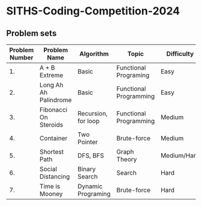 # SITHS-Coding-Competition-2024

## Problem sets

| Problem Number | Problem Name | Algorithm | Topic | Difficulty | Status
|----------------|--------------|-----------|------------|------------|------------|
|        1.      |A + B Extreme | Basic | Functional Programing | Easy | Completed |
|        2.      | Long Ah Ah Palindrome | Basic| Functional Programming | Easy | Completed | 
|        3.      | Fibonacci On Steroids | Recursion, for loop | Functional Programming | Medium | In Progress |
|        4.      | Container | Two Pointer | Brute-force | Medium | In Progress |
|        5.      | Shortest Path | DFS, BFS | Graph Theory| Medium/Hard | In Progress |
|        6.      | Social Distancing | Binary Search | Search | Hard | In Progress |
|        7.      | Time is Mooney | Dynamic Programing | Brute-force | Hard | In Progress |


